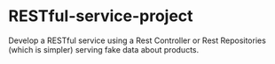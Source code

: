# RESTful-service-project
Develop a RESTful service using a Rest Controller or Rest Repositories (which is simpler) serving fake data about products.

